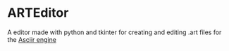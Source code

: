 # ARTEditor
A editor made with python and tkinter for creating and editing .art files for the [Asciir engine](https://github.com/karstensensensen/AsciiRender.git)
